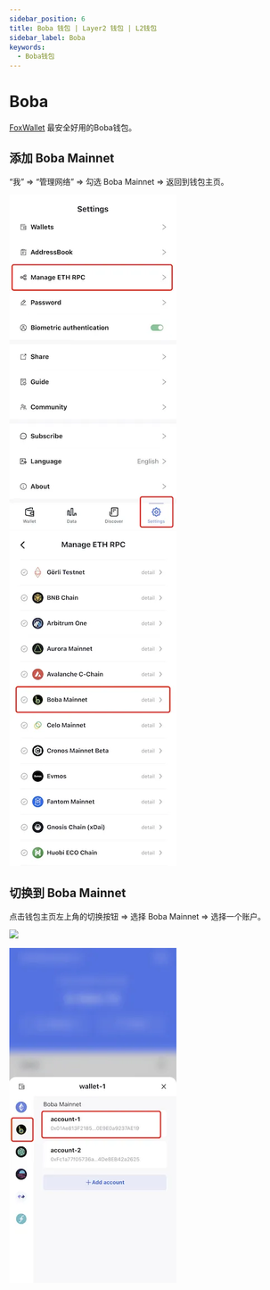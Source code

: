 ```yaml
---
sidebar_position: 6
title: Boba 钱包 | Layer2 钱包 | L2钱包
sidebar_label: Boba
keywords:
  - Boba钱包
---
```


# Boba

[FoxWallet](https://foxwallet.com) 最安全好用的Boba钱包。

## 添加 Boba Mainnet

“我” => “管理网络” => 勾选 Boba Mainnet => 返回到钱包主页。

![](../img/manage-eth-rpc.webp)![](../img/add-boba.webp)

## 切换到 Boba Mainnet

点击钱包主页左上角的切换按钮 => 选择 Boba Mainnet => 选择一个账户。

<img src="/img/docs/switch-entrance.webp" width="320" />

![](../img/switch-boba.webp)